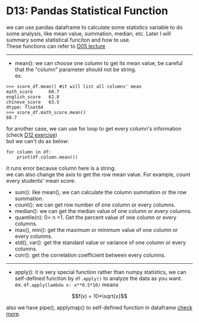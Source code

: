 # D13: Pandas Statistical Function

we can use pandas dataframe to calculate some statistics variable to do some analysis, like mean value, summation, median, etc. Later I will summary some statistical funciton and how to use.<br>
These functions can refer to [D05 lecture](https://github.com/YunHsiuLu/YunDataScience/tree/main/NumPy/D05)<br>

* * *

*	mean(): we can choose one column to get its mean value, be careful that the "column" parameter should not be string.<br>
ex.
```
>>> score_df.mean() #it will list all columns' mean
math_score		60.7
english_score	62.8
chinese_score	63.5
dtype: float64
>>> score_df.math_score.mean()
60.7
```
for another case, we can use for loop to get every column's information (check [D12 exercise](https://github.com/YunHsiuLu/YunDataScience/blob/main/Pandas/D12/D12_exercise.ipynb))<br>
but we can't do as below:<br>
```
for column in df:
	print(df.column.mean())
```
it runs error because column here is a string.<br>
we can also change the axis to get the row mean value. For example, count every students' mean score.<br>
*	sum(): like mean(), we can calculate the column summation or the row summation.
*	count(): we can get row number of one column or every columns. 
*	median(): we can get the median value of one column or every columns.
*	quantile(n): 0< n <1. Get the percent value of one column or every columns.
*	max(), min(): get the maximum or minimum value of one column or every columns.
*	std(), var(): get the standard value or variance of one column or every columns.
*	corr(): get the correlation coefficient between every columns.

* * *

*	apply(): it is very special function rather than numpy statistics, we can self-defined function by `df.apply()` to analyze the data as you want.<br>
ex.
`df.apply(lambda x: x**0.5*10)` means 
```math
f(x) = 10*\sqrt{x}
```

also we have pipe(), applymap() to self-defined function in dataframe [check more](https://data-flair.training/blogs/pandas-function-applications/).












